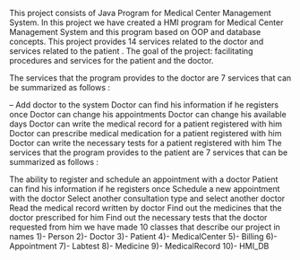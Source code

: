 This project consists of Java Program for Medical Center Management System. In this project we have created a HMI program for Medical Center Management System and this program based on OOP and database concepts. This project provides 14 services related to the doctor and services related to the patient . The goal of the project: facilitating procedures and services for the patient and the doctor.

The services that the program provides to the doctor are 7 services that can be summarized as follows :

– Add doctor to the system
Doctor can find his information if he registers once
Doctor can change his appointments
Doctor can change his available days
Doctor can write the medical record for a patient registered with him
Doctor can prescribe medical medication for a patient registered with him
Doctor can write the necessary tests for a patient registered with him
The services that the program provides to the patient are 7 services that can be summarized as follows :

The ability to register and schedule an appointment with a doctor
Patient can find his information if he registers once
Schedule a new appointment with the doctor
Select another consultation type and select another doctor
Read the medical record written by doctor
Find out the medicines that the doctor prescribed for him
Find out the necessary tests that the doctor requested from him
we have made 10 classes that describe our project in names
1)- Person 2)- Doctor 3)- Patient
4)- MedicalCenter
5)- Billing
6)- Appointment
7)- Labtest
8)- Medicine
9)- MedicalRecord
10)- HMI_DB
